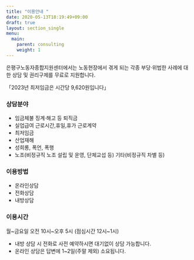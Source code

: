 ```yaml
---
title: "이용안내 "
date: 2020-05-13T18:19:49+09:00
draft: true
layout: section_single
menu:
  main:
    parent: consulting
    weight: 1
---
```

은평구노동자종합지원센터에서는 노동현장에서 겪게 되는 각종 부당‧위법한 사례에 대한 상담 및 권리구제를 무료로 지원합니다. 

「2023년 최저임금은 시간당 9,620원입니다」

### 상담분야

* 임금체불 징계·해고 등 퇴직금
* 실업급여 근로시간,휴일,휴가 근로계약
* 최저임금
* 산업재해
* 성희롱, 폭언, 폭행
* 노조(비정규직 노조 설립 및 운영, 단체교섭 등) 기타(비정규직 차별 등)

### 이용방법

* 온라인상담
* 전화상담
* 내방상담

### 이용시간

월\~금요일 오전 10시\~오후 5시 (점심시간 12시~1시)

* 내방 상담 시 전화로 사전 예약하시면 대기없이 상담 가능합니다.
* 온라인 상담은 답변에 1~2일(주말 제외) 소요됩니다.